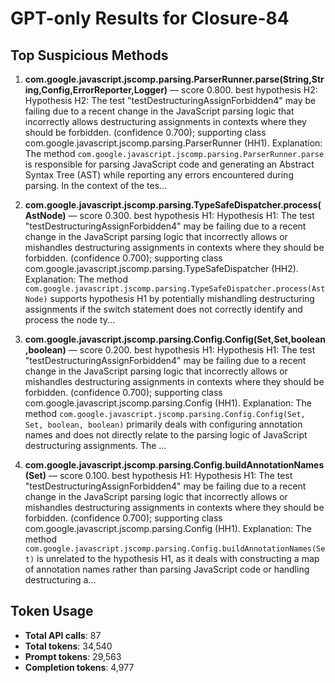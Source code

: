 # GPT-only Results for Closure-84

## Top Suspicious Methods

1. **com.google.javascript.jscomp.parsing.ParserRunner.parse(String,String,Config,ErrorReporter,Logger)** — score 0.800. best hypothesis H2: Hypothesis H2: The test "testDestructuringAssignForbidden4" may be failing due to a recent change in the JavaScript parsing logic that incorrectly allows destructuring assignments in contexts where they should be forbidden. (confidence 0.700); supporting class com.google.javascript.jscomp.parsing.ParserRunner (HH1).
    Explanation: The method `com.google.javascript.jscomp.parsing.ParserRunner.parse` is responsible for parsing JavaScript code and generating an Abstract Syntax Tree (AST) while reporting any errors encountered during parsing. In the context of the tes...

2. **com.google.javascript.jscomp.parsing.TypeSafeDispatcher.process(AstNode)** — score 0.300. best hypothesis H1: Hypothesis H1: The test "testDestructuringAssignForbidden4" may be failing due to a recent change in the JavaScript parsing logic that incorrectly allows or mishandles destructuring assignments in contexts where they should be forbidden. (confidence 0.700); supporting class com.google.javascript.jscomp.parsing.TypeSafeDispatcher (HH2).
    Explanation: The method `com.google.javascript.jscomp.parsing.TypeSafeDispatcher.process(AstNode)` supports hypothesis H1 by potentially mishandling destructuring assignments if the switch statement does not correctly identify and process the node ty...

3. **com.google.javascript.jscomp.parsing.Config.Config(Set,Set,boolean,boolean)** — score 0.200. best hypothesis H1: Hypothesis H1: The test "testDestructuringAssignForbidden4" may be failing due to a recent change in the JavaScript parsing logic that incorrectly allows or mishandles destructuring assignments in contexts where they should be forbidden. (confidence 0.700); supporting class com.google.javascript.jscomp.parsing.Config (HH1).
    Explanation: The method `com.google.javascript.jscomp.parsing.Config.Config(Set, Set, boolean, boolean)` primarily deals with configuring annotation names and does not directly relate to the parsing logic of JavaScript destructuring assignments. The ...

4. **com.google.javascript.jscomp.parsing.Config.buildAnnotationNames(Set)** — score 0.100. best hypothesis H1: Hypothesis H1: The test "testDestructuringAssignForbidden4" may be failing due to a recent change in the JavaScript parsing logic that incorrectly allows or mishandles destructuring assignments in contexts where they should be forbidden. (confidence 0.700); supporting class com.google.javascript.jscomp.parsing.Config (HH1).
    Explanation: The method `com.google.javascript.jscomp.parsing.Config.buildAnnotationNames(Set)` is unrelated to the hypothesis H1, as it deals with constructing a map of annotation names rather than parsing JavaScript code or handling destructuring a...


## Token Usage

- **Total API calls**: 87
- **Total tokens**: 34,540
- **Prompt tokens**: 29,563
- **Completion tokens**: 4,977
